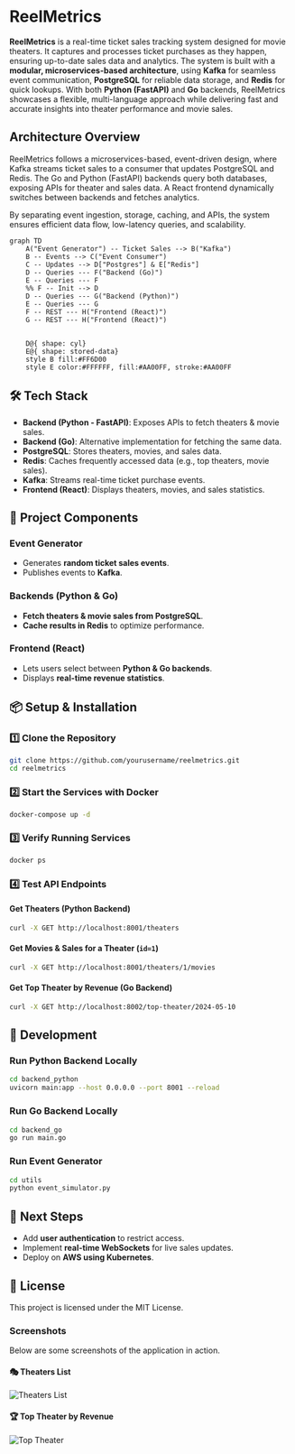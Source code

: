 # ReelMetrics

**ReelMetrics** is a real-time ticket sales tracking system designed for movie theaters. It captures and processes ticket purchases as they happen, ensuring up-to-date sales data and analytics. The system is built with a **modular, microservices-based architecture**, using **Kafka** for seamless event communication, **PostgreSQL** for reliable data storage, and **Redis** for quick lookups. With both **Python (FastAPI)** and **Go** backends, ReelMetrics showcases a flexible, multi-language approach while delivering fast and accurate insights into theater performance and movie sales.


## Architecture Overview
ReelMetrics follows a microservices-based, event-driven design, where Kafka streams ticket sales to a consumer that updates PostgreSQL and Redis. The Go and Python (FastAPI) backends query both databases, exposing APIs for theater and sales data. A React frontend dynamically switches between backends and fetches analytics.

By separating event ingestion, storage, caching, and APIs, the system ensures efficient data flow, low-latency queries, and scalability.

```mermaid
graph TD
    A("Event Generator") -- Ticket Sales --> B("Kafka")
    B -- Events --> C("Event Consumer")
    C -- Updates --> D["Postgres"] & E["Redis"]
    D -- Queries --- F("Backend (Go)")
    E -- Queries --- F
    %% F -- Init --> D
    D -- Queries --- G("Backend (Python)")
    E -- Queries --- G
    F -- REST --- H("Frontend (React)")
    G -- REST --- H("Frontend (React)")


    D@{ shape: cyl}
    E@{ shape: stored-data}
    style B fill:#FF6D00
    style E color:#FFFFFF, fill:#AA00FF, stroke:#AA00FF

```

## 🛠️ Tech Stack

  - **Backend (Python - FastAPI)**: Exposes APIs to fetch theaters & movie sales.
  - **Backend (Go)**: Alternative implementation for fetching the same data.
  - **PostgreSQL**: Stores theaters, movies, and sales data.
  - **Redis**: Caches frequently accessed data (e.g., top theaters, movie sales).
  - **Kafka**: Streams real-time ticket purchase events.
  - **Frontend (React)**: Displays theaters, movies, and sales statistics.

## **🧩 Project Components**

### **Event Generator**
- Generates **random ticket sales events**.
- Publishes events to **Kafka**.

### **Backends (Python & Go)**
- **Fetch theaters & movie sales from PostgreSQL**.
- **Cache results in Redis** to optimize performance.

### **Frontend (React)**
- Lets users select between **Python & Go backends**.
- Displays **real-time revenue statistics**.

## **📦 Setup & Installation**

### **1️⃣ Clone the Repository**
```bash
git clone https://github.com/yourusername/reelmetrics.git
cd reelmetrics
```

### **2️⃣ Start the Services with Docker**
```bash
docker-compose up -d
```

### **3️⃣ Verify Running Services**
```bash
docker ps
```

### **4️⃣ Test API Endpoints**

#### **Get Theaters (Python Backend)**
```bash
curl -X GET http://localhost:8001/theaters
```

#### **Get Movies & Sales for a Theater (`id=1`)**
```bash
curl -X GET http://localhost:8001/theaters/1/movies
```

#### **Get Top Theater by Revenue (Go Backend)**
```bash
curl -X GET http://localhost:8002/top-theater/2024-05-10
```

## **🔧 Development**
### **Run Python Backend Locally**
```bash
cd backend_python
uvicorn main:app --host 0.0.0.0 --port 8001 --reload
```

### **Run Go Backend Locally**
```bash
cd backend_go
go run main.go
```

### **Run Event Generator**
```bash
cd utils
python event_simulator.py
```

## **📌 Next Steps**
- Add **user authentication** to restrict access.
- Implement **real-time WebSockets** for live sales updates.
- Deploy on **AWS using Kubernetes**.

## **📝 License**
This project is licensed under the MIT License.


### Screenshots

Below are some screenshots of the application in action.

#### 🎭 Theaters List
![Theaters List](./screenshots/theaters_list.png)

#### 🏆 Top Theater by Revenue
![Top Theater](./screenshots/top_theater.png)



